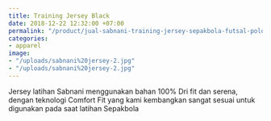 ```yaml
---
title: Training Jersey Black
date: 2018-12-22 12:32:00 +07:00
permalink: "/product/jual-sabnani-training-jersey-sepakbola-futsal-polos-hitam.html"
categories:
- apparel
image:
- "/uploads/sabnani%20jersey-2.jpg"
- "/uploads/sabnani%20jersey-2.jpg"
---
```


Jersey latihan Sabnani menggunakan bahan 100% Dri fit dan serena, dengan teknologi Comfort Fit yang kami kembangkan sangat sesuai untuk digunakan pada saat latihan Sepakbola